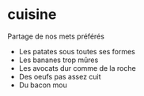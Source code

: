 # cuisine
Partage de nos mets préférés
- Les patates sous toutes ses formes
- Les bananes trop mûres
- Les avocats dur comme de la roche
- Des oeufs pas assez cuit
- Du bacon mou
